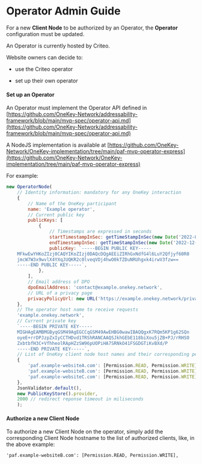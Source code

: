 # Operator Admin Guide

For a new **Client Node** to be authorized by an Operator, the **Operator** configuration must be updated.

An Operator is currently hosted by Criteo.

Website owners can decide to:

-   use the Criteo operator
    
-   set up their own operator

#### Set up an Operator

An Operator must implement the Operator API defined in [https://github.com/OneKey-Network/addressability-framework/blob/main/mvp-spec/operator-api.md](https://github.com/OneKey-Network/addressability-framework/blob/main/mvp-spec/operator-api.md)

A NodeJS implementation is available at [https://github.com/OneKey-Network/OneKey-implementation/tree/main/paf-mvp-operator-express](https://github.com/OneKey-Network/OneKey-implementation/tree/main/paf-mvp-operator-express)

For example:
```javascript
new OperatorNode(
    // Identity information: mandatory for any OneKey interaction
    {
        // Name of the OneKey participant
        name: 'Example operator',
        // Current public key
        publicKeys: [
            {
                // Timestamps are expressed in seconds
                startTimestampInSec: getTimeStampInSec(new Date('2022-01-01T10:50:00.000Z')),
                endTimestampInSec: getTimeStampInSec(new Date('2022-12-31T12:00:00.000Z')),
                publicKey: `-----BEGIN PUBLIC KEY-----
    MFkwEwYHKoZIzj0CAQYIKoZIzj0DAQcDQgAEEiZIRhGxNdfG4l6LuY2Qfjyf60R0
    jmcW7W3x9wvlX4YXqJUQKR2c0lveqVDj4hwO0kTZDuNRUhgxk4irwV3fzw==
    -----END PUBLIC KEY-----`,
            },
        ],
        // Email address of DPO
        dpoEmailAddress: 'contact@example.onekey.network',
        // URL of a privacy page
        privacyPolicyUrl: new URL('https://example.onekey.network/privacy'),
    },
    // The operator host name to receive requests
    'example.onekey.network',
    // Current private key
    `-----BEGIN PRIVATE KEY-----
    MIGHAgEAMBMGByqGSM49AgEGCCqGSM49AwEHBG0wawIBAQQgxK7RQm5KP1g62SQn
    oyeE+rrDPJzpZxIyCCTHDvd1TRShRANCAAQSJkhGEbE118biXou5jZB+PJ/rRHSO
    ZxbtbfH3C+VfhheolRApHZzSW96pUOPiHA7SRNkO41FSGDGTiKvBXd/P
    -----END PRIVATE KEY-----`,
    // List of OneKey client node host names and their corresponding permissions
    {
        'paf.example-websiteA.com': [Permission.READ, Permission.WRITE],
        'paf.example-websiteB.com': [Permission.READ, Permission.WRITE],
        'paf.example-websiteC.com': [Permission.READ, Permission.WRITE],
    },
    JsonValidator.default(),
    new PublicKeyStore().provider,
    2000 // redirect reponse timeout in miliseconds
    );
```

#### Authorize a new Client Node

To authorize a new Client Node on the operator, simply add the corresponding Client Node hostname to the list of authorized clients, like, in the above example:

`'paf.example-websiteB.com': [Permission.READ, Permission.WRITE],`
